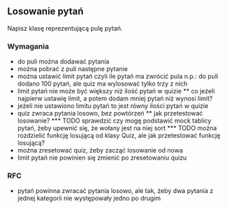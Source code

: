## Losowanie pytań

Napisz klasę reprezentującą pulę pytań.

### Wymagania

* do puli można dodawać pytania
* można pobrać z puli następne pytanie
* można ustawić limit pytań czyli ile pytań ma zwrócić pula n.p.: do puli dodano 100 pytań, ale quiz ma wylosować tylko trzy z nich
* limit pytań nie może być większy niż ilość pytań w quizie
** co jeżeli najpierw ustawię limit, a potem dodam mniej pytań niż wynosi limit?
* jeżeli nie ustawiono limitu pytań to jest równy ilości pytań w quizie
* quiz zwraca pytania losowo, bez powtórzeń
** jak przetestować losowanie? 
*** TODO sprawdzić czy mogę podstawić mock tablicy pytań, żeby upewnić się, że wołany jest na niej sort
*** TODO można rozdzielić funkcję losującą od klasy Quiz, ale jak przetestować funkcję losującą?
* można zresetować quiz, żeby zacząć losowanie od nowa
* limit pytań nie powinien się zmienić po zresetowaniu quizu 

### RFC

* pytań powinna zwracać pytania losowo, ale tak, żeby dwa pytania z jednej kategorii nie występowały jedno po drugim